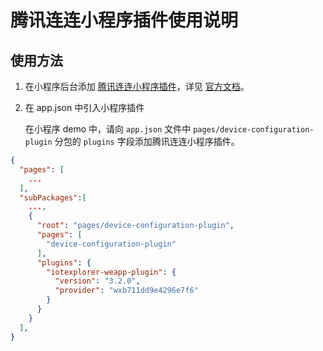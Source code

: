 腾讯连连小程序插件使用说明
===

## 使用方法

1. 在小程序后台添加 [腾讯连连小程序插件](https://mp.weixin.qq.com/wxopen/plugindevdoc?appid=wxb711dd9e4296e7f6&lang=zh_CN)，详见 [官方文档](https://developers.weixin.qq.com/miniprogram/dev/framework/plugin/using.html)。
2. 在 app.json 中引入小程序插件

   在小程序 demo 中，请向 `app.json` 文件中 `pages/device-configuration-plugin` 分包的 `plugins` 字段添加腾讯连连小程序插件。

```json
{
  "pages": [
    ...
  ],
  "subPackages":[
    ...,
    {
      "root": "pages/device-configuration-plugin",
      "pages": [
        "device-configuration-plugin"
      ],
      "plugins": {
        "iotexplorer-weapp-plugin": {
          "version": "3.2.0",
          "provider": "wxb711dd9e4296e7f6"
        }
      }
    }
  ],
}
```
